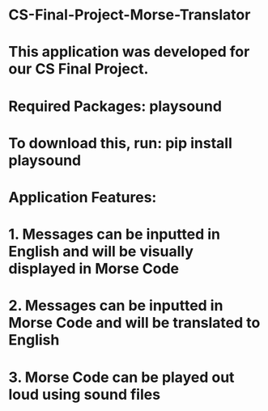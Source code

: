 # CS-Final-Project-Morse-Translator

# This application was developed for our CS Final Project.

# Required Packages: playsound
# To download this, run: pip install playsound

# Application Features:
#   1. Messages can be inputted in English and will be visually displayed in Morse Code
#   2. Messages can be inputted in Morse Code and will be translated to English
#   3. Morse Code can be played out loud using sound files
